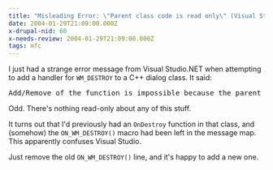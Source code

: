 ```yaml
---
title: "Misleading Error: \"Parent class code is read only\" (Visual Studio.NET)"
date: 2004-01-29T21:09:00.000Z
x-drupal-nid: 60
x-needs-review: 2004-01-29T21:09:00.000Z
tags: mfc
---
```

I just had a strange error message from Visual Studio.NET when attempting to add a handler for `WM_DESTROY` to a C++ dialog class. It said:

<pre>Add/Remove of the function is impossible because the parent class code is read only</pre>

Odd. There's nothing read-only about any of this stuff.

It turns out that I'd previously had an `OnDestroy` function in that class, and (somehow) the `ON_WM_DESTROY()` macro had been left in the message map. This apparently confuses Visual Studio.

Just remove the old `ON_WM_DESTROY()` line, and it's happy to add a new one.
